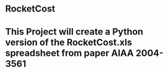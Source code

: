 # RocketCost
# This Project will create a Python version of the RocketCost.xls spreadsheet from paper AIAA 2004-3561 
